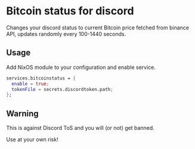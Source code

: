 # Bitcoin status for discord

Changes your discord status to current Bitcoin price fetched from binance API, updates randomly every
100-1440 seconds.

## Usage 

Add NixOS module to your configuration and enable service.

```nix
services.bitcoinstatus = {
  enable = true;
  tokenFile = secrets.discordtoken.path;
};
```

## Warning

This is against Discord ToS and you will (or not) get banned.

Use at your own risk!

